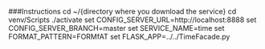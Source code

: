 ###Instructions
cd ~/{directory where you download the service}
cd venv/Scripts
./activate
set CONFIG_SERVER_URL=http://localhost:8888
set CONFIG_SERVER_BRANCH=master
set SERVICE_NAME=time
set FORMAT_PATTERN=FORMfAT
set FLASK_APP=../../TimeFacade.py

